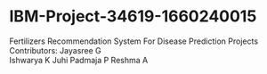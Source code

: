 # IBM-Project-34619-1660240015
Fertilizers Recommendation System For Disease Prediction
Projects Contributors:
Jayasree G  
Ishwarya K
Juhi Padmaja P
Reshma A
